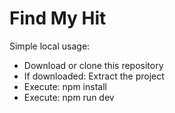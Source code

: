 # Find My Hit

Simple local usage:

- Download or clone this repository
- If downloaded: Extract the project
- Execute:  npm install
- Execute:  npm run dev

